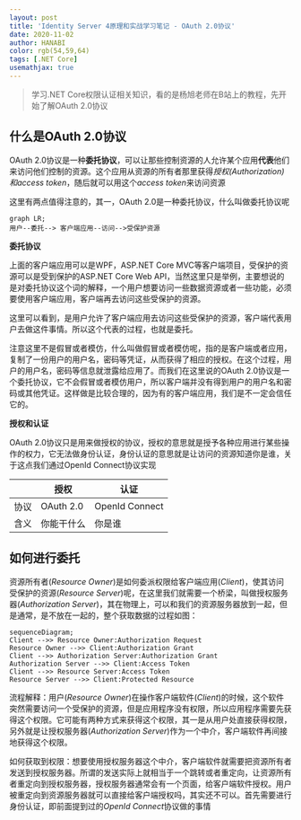 ```yaml
---
layout: post
title: 'Identity Server 4原理和实战学习笔记 - OAuth 2.0协议'
date: 2020-11-02
author: HANABI
color: rgb(54,59,64)
tags: [.NET Core]
usemathjax: true
---
```


> 学习.NET Core权限认证相关知识，看的是杨旭老师在B站上的教程，先开始了解OAuth 2.0协议

## 什么是OAuth 2.0协议

OAuth 2.0协议是一种**委托协议**，可以让那些控制资源的人允许某个应用**代表**他们来访问他们控制的资源。这个应用从资源的所有者那里获得*授权(Authorization)*和*access token*，随后就可以用这个*access token*来访问资源

这里有两点值得注意的，其一，OAuth 2.0是一种委托协议，什么叫做委托协议呢

```mermaid
graph LR;
用户--委托--> 客户端应用--访问-->受保护资源
```

**委托协议**

上面的客户端应用可以是WPF，ASP.NET Core MVC等客户端项目，受保护的资源可以是受到保护的ASP.NET Core Web API，当然这里只是举例，主要想说的是对委托协议这个词的解释，一个用户想要访问一些数据资源或者一些功能，必须要使用客户端应用，客户端再去访问这些受保护的资源。

这里可以看到，是用户允许了客户端应用去访问这些受保护的资源，客户端代表用户去做这件事情。所以这个代表的过程，也就是委托。

注意这里不是假冒或者模仿，什么叫做假冒或者模仿呢，指的是客户端或者应用，复制了一份用户的用户名，密码等凭证，从而获得了相应的授权。在这个过程，用户的用户名，密码等信息就泄露给应用了。而我们在这里说的OAuth 2.0协议是一个委托协议，它不会假冒或者模仿用户，所以客户端并没有得到用户的用户名和密码或其他凭证。这样做是比较合理的，因为有的客户端应用，我们是不一定会信任它的。



**授权和认证**

OAuth 2.0协议只是用来做授权的协议，授权的意思就是授予各种应用进行某些操作的权力，它无法做身份认证，身份认证的意思就是让访问的资源知道你是谁，关于这点我们通过OpenId Connect协议实现

|      | 授权       | 认证           |
| ---- | ---------- | -------------- |
| 协议 | OAuth 2.0  | OpenId Connect |
| 含义 | 你能干什么 | 你是谁         |



## 如何进行委托

资源所有者(*Resource Owner*)是如何委派权限给客户端应用(*Client*)，使其访问受保护的资源(*Resource Server*)呢，在这里我们就需要一个桥梁，叫做授权服务器(*Authorization Server*)，其在物理上，可以和我们的资源服务器放到一起，但是通常，是不放在一起的，整个获取数据的过程如图：



```mermaid
sequenceDiagram;
Client -->> Resource Owner:Authorization Request
Resource Owner -->> Client:Authorization Grant
Client -->> Authorization Server:Authorization Grant
Authorization Server -->> Client:Access Token
Client -->> Resource Server:Access Token
Resource Server -->> Client:Protected Resource
```

流程解释：用户(*Resource Owner*)在操作客户端软件(*Client*)的时候，这个软件突然需要访问一个受保护的资源，但是应用程序没有权限，所以应用程序需要先获得这个权限。它可能有两种方式来获得这个权限，其一是从用户处直接获得权限，另外就是让授权服务器(*Authorization Server*)作为一个中介，客户端软件再间接地获得这个权限。

如何获取到权限：想要使用授权服务器这个中介，客户端软件就需要把资源所有者发送到授权服务器。所谓的发送实际上就相当于一个跳转或者重定向，让资源所有者重定向到授权服务器，授权服务器通常会有一个页面，给客户端软件授权。用户被重定向到资源服务器就可以直接给客户端授权吗，其实还不可以。首先需要进行身份认证，即前面提到过的*OpenId Connect*协议做的事情

